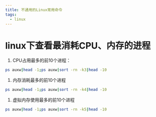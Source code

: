 ```yaml
---
title: 不通用的Linux常用命令
tags:
  - linux
---
```


# linux下查看最消耗CPU、内存的进程

1. CPU占用最多的前10个进程：

```bash
ps auxw|head -1;ps auxw|sort -rn -k3|head -10
```

1. 内存消耗最多的前10个进程  

```bash
ps auxw|head -1;ps auxw|sort -rn -k4|head -10
```

1. 虚拟内存使用最多的前10个进程  

```bash
ps auxw|head -1;ps auxw|sort -rn -k5|head -10
```